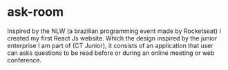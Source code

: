 # ask-room
Inspired by the NLW (a brazilian programming event made by Rocketseat) I created my first React Js website. Which the design inspired by the junior enterprise I am part of (CT Junior), it consists of an application that user can asks questions to be read before or during an online meeting or web conference.
